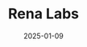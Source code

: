 ---  
layout: startup_page  
title: "Rena Labs"  
id: "renalabs.xyz"  
permalink: "/renalabsrenalabs.xyz01092025/"  
website: "https://renalabs.xyz/"  
funding_round: "Pre-Seed"  
funding_amount: "$3.3M"  
investors: "Paper Ventures, Lightspeed Faction, Eterna Capital, Lyrik Ventures, Mapleblock Capital, Selini Capital, Keyrock"  
about: "Rena Labs develops the first TEE (Trusted Execution Environment) abstraction middleware to create verifiable AI solutions. Their TrustEE technology aims to ensure the privacy, security, and scalability of AI applications, building a trustless intelligence platform accessible to developers and users. This platform will enable various applications, including Market-Making Integrity Dashboards and Private Order Execution for DEXs."  
markets: "AI, Blockchain, Fintech"  
hq: "New York, New York, United States"  
founded_year: "2024"  
linkedin: "https://www.linkedin.com/company/renalabs"  
twitter: "https://twitter.com/Rena_labs"  
instagram: ""  
facebook: ""  
crunchbase: "https://www.crunchbase.com/organization/rena-labs"  
pitchbook: "https://pitchbook.com/profiles/company/731871-55"  

date_display: "09-Jan-2025"  
date: "2025-01-09"

# SEO Optimization  
meta_title: "Rena Labs - Pre-Seed Funding ($3.3M)"  
meta_description: "Rena Labs, Rena Labs develops the first TEE (Trusted Execution Environment) abstraction middleware to create verifiable AI solutions. Their TrustEE technology ai..."  
meta_keywords: "Rena Labs, AI, Blockchain, Fintech, Pre-Seed funding"  
canonical_url: "https://startup.projectstartups.com/renalabsrenalabs.xyz01092025/"  
---